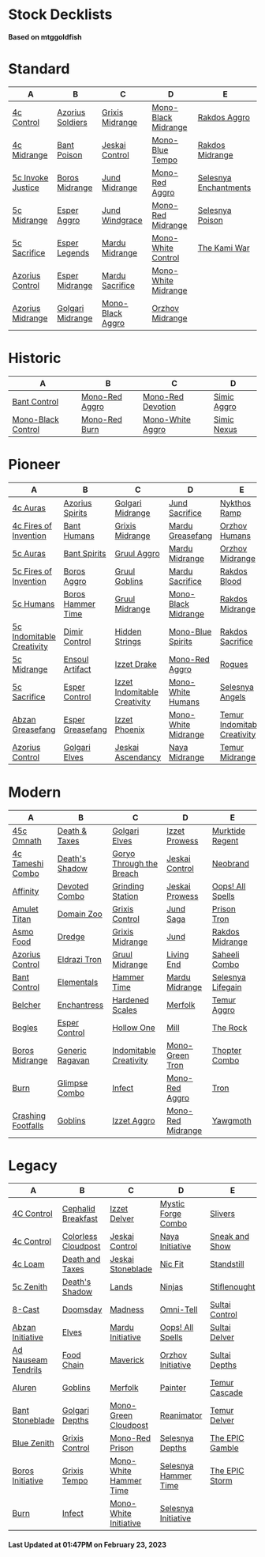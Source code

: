 # Stock Decklists
#### Based on mtggoldfish


# Standard

|                                  A                                   |                                 B                                  |                                 C                                  |                                    D                                     |                                      E                                       |
|----------------------------------------------------------------------|--------------------------------------------------------------------|--------------------------------------------------------------------|--------------------------------------------------------------------------|------------------------------------------------------------------------------|
|[4c Control](./mtggoldfish/Standard/decks/4c_Control.md)              |[Azorius Soldiers](./mtggoldfish/Standard/decks/Azorius_Soldiers.md)|[Grixis Midrange](./mtggoldfish/Standard/decks/Grixis_Midrange.md)  |[Mono-Black Midrange](./mtggoldfish/Standard/decks/Mono-Black_Midrange.md)|[Rakdos Aggro](./mtggoldfish/Standard/decks/Rakdos_Aggro.md)                  |
|[4c Midrange](./mtggoldfish/Standard/decks/4c_Midrange.md)            |[Bant Poison](./mtggoldfish/Standard/decks/Bant_Poison.md)          |[Jeskai Control](./mtggoldfish/Standard/decks/Jeskai_Control.md)    |[Mono-Blue Tempo](./mtggoldfish/Standard/decks/Mono-Blue_Tempo.md)        |[Rakdos Midrange](./mtggoldfish/Standard/decks/Rakdos_Midrange.md)            |
|[5c Invoke Justice](./mtggoldfish/Standard/decks/5c_Invoke_Justice.md)|[Boros Midrange](./mtggoldfish/Standard/decks/Boros_Midrange.md)    |[Jund Midrange](./mtggoldfish/Standard/decks/Jund_Midrange.md)      |[Mono-Red Aggro](./mtggoldfish/Standard/decks/Mono-Red_Aggro.md)          |[Selesnya Enchantments](./mtggoldfish/Standard/decks/Selesnya_Enchantments.md)|
|[5c Midrange](./mtggoldfish/Standard/decks/5c_Midrange.md)            |[Esper Aggro](./mtggoldfish/Standard/decks/Esper_Aggro.md)          |[Jund Windgrace](./mtggoldfish/Standard/decks/Jund_Windgrace.md)    |[Mono-Red Midrange](./mtggoldfish/Standard/decks/Mono-Red_Midrange.md)    |[Selesnya Poison](./mtggoldfish/Standard/decks/Selesnya_Poison.md)            |
|[5c Sacrifice](./mtggoldfish/Standard/decks/5c_Sacrifice.md)          |[Esper Legends](./mtggoldfish/Standard/decks/Esper_Legends.md)      |[Mardu Midrange](./mtggoldfish/Standard/decks/Mardu_Midrange.md)    |[Mono-White Control](./mtggoldfish/Standard/decks/Mono-White_Control.md)  |[The Kami War](./mtggoldfish/Standard/decks/The_Kami_War.md)                  |
|[Azorius Control](./mtggoldfish/Standard/decks/Azorius_Control.md)    |[Esper Midrange](./mtggoldfish/Standard/decks/Esper_Midrange.md)    |[Mardu Sacrifice](./mtggoldfish/Standard/decks/Mardu_Sacrifice.md)  |[Mono-White Midrange](./mtggoldfish/Standard/decks/Mono-White_Midrange.md)|                                                                              |
|[Azorius Midrange](./mtggoldfish/Standard/decks/Azorius_Midrange.md)  |[Golgari Midrange](./mtggoldfish/Standard/decks/Golgari_Midrange.md)|[Mono-Black Aggro](./mtggoldfish/Standard/decks/Mono-Black_Aggro.md)|[Orzhov Midrange](./mtggoldfish/Standard/decks/Orzhov_Midrange.md)        |                                                                              |


# Historic

|                                   A                                    |                               B                                |                                  C                                   |                            D                             |
|------------------------------------------------------------------------|----------------------------------------------------------------|----------------------------------------------------------------------|----------------------------------------------------------|
|[Bant Control](./mtggoldfish/Historic/decks/Bant_Control.md)            |[Mono-Red Aggro](./mtggoldfish/Historic/decks/Mono-Red_Aggro.md)|[Mono-Red Devotion](./mtggoldfish/Historic/decks/Mono-Red_Devotion.md)|[Simic Aggro](./mtggoldfish/Historic/decks/Simic_Aggro.md)|
|[Mono-Black Control](./mtggoldfish/Historic/decks/Mono-Black_Control.md)|[Mono-Red Burn](./mtggoldfish/Historic/decks/Mono-Red_Burn.md)  |[Mono-White Aggro](./mtggoldfish/Historic/decks/Mono-White_Aggro.md)  |[Simic Nexus](./mtggoldfish/Historic/decks/Simic_Nexus.md)|


# Pioneer

|                                          A                                          |                                  B                                  |                                             C                                             |                                    D                                    |                                             E                                             |
|-------------------------------------------------------------------------------------|---------------------------------------------------------------------|-------------------------------------------------------------------------------------------|-------------------------------------------------------------------------|-------------------------------------------------------------------------------------------|
|[4c Auras](./mtggoldfish/Pioneer/decks/4c_Auras.md)                                  |[Azorius Spirits](./mtggoldfish/Pioneer/decks/Azorius_Spirits.md)    |[Golgari Midrange](./mtggoldfish/Pioneer/decks/Golgari_Midrange.md)                        |[Jund Sacrifice](./mtggoldfish/Pioneer/decks/Jund_Sacrifice.md)          |[Nykthos Ramp](./mtggoldfish/Pioneer/decks/Nykthos_Ramp.md)                                |
|[4c Fires of Invention](./mtggoldfish/Pioneer/decks/4c_Fires_of_Invention.md)        |[Bant Humans](./mtggoldfish/Pioneer/decks/Bant_Humans.md)            |[Grixis Midrange](./mtggoldfish/Pioneer/decks/Grixis_Midrange.md)                          |[Mardu Greasefang](./mtggoldfish/Pioneer/decks/Mardu_Greasefang.md)      |[Orzhov Humans](./mtggoldfish/Pioneer/decks/Orzhov_Humans.md)                              |
|[5c Auras](./mtggoldfish/Pioneer/decks/5c_Auras.md)                                  |[Bant Spirits](./mtggoldfish/Pioneer/decks/Bant_Spirits.md)          |[Gruul Aggro](./mtggoldfish/Pioneer/decks/Gruul_Aggro.md)                                  |[Mardu Midrange](./mtggoldfish/Pioneer/decks/Mardu_Midrange.md)          |[Orzhov Midrange](./mtggoldfish/Pioneer/decks/Orzhov_Midrange.md)                          |
|[5c Fires of Invention](./mtggoldfish/Pioneer/decks/5c_Fires_of_Invention.md)        |[Boros Aggro](./mtggoldfish/Pioneer/decks/Boros_Aggro.md)            |[Gruul Goblins](./mtggoldfish/Pioneer/decks/Gruul_Goblins.md)                              |[Mardu Sacrifice](./mtggoldfish/Pioneer/decks/Mardu_Sacrifice.md)        |[Rakdos Blood](./mtggoldfish/Pioneer/decks/Rakdos_Blood.md)                                |
|[5c Humans](./mtggoldfish/Pioneer/decks/5c_Humans.md)                                |[Boros Hammer Time](./mtggoldfish/Pioneer/decks/Boros_Hammer_Time.md)|[Gruul Midrange](./mtggoldfish/Pioneer/decks/Gruul_Midrange.md)                            |[Mono-Black Midrange](./mtggoldfish/Pioneer/decks/Mono-Black_Midrange.md)|[Rakdos Midrange](./mtggoldfish/Pioneer/decks/Rakdos_Midrange.md)                          |
|[5c Indomitable Creativity](./mtggoldfish/Pioneer/decks/5c_Indomitable_Creativity.md)|[Dimir Control](./mtggoldfish/Pioneer/decks/Dimir_Control.md)        |[Hidden Strings](./mtggoldfish/Pioneer/decks/Hidden_Strings.md)                            |[Mono-Blue Spirits](./mtggoldfish/Pioneer/decks/Mono-Blue_Spirits.md)    |[Rakdos Sacrifice](./mtggoldfish/Pioneer/decks/Rakdos_Sacrifice.md)                        |
|[5c Midrange](./mtggoldfish/Pioneer/decks/5c_Midrange.md)                            |[Ensoul Artifact](./mtggoldfish/Pioneer/decks/Ensoul_Artifact.md)    |[Izzet Drake](./mtggoldfish/Pioneer/decks/Izzet_Drake.md)                                  |[Mono-Red Aggro](./mtggoldfish/Pioneer/decks/Mono-Red_Aggro.md)          |[Rogues](./mtggoldfish/Pioneer/decks/Rogues.md)                                            |
|[5c Sacrifice](./mtggoldfish/Pioneer/decks/5c_Sacrifice.md)                          |[Esper Control](./mtggoldfish/Pioneer/decks/Esper_Control.md)        |[Izzet Indomitable Creativity](./mtggoldfish/Pioneer/decks/Izzet_Indomitable_Creativity.md)|[Mono-White Humans](./mtggoldfish/Pioneer/decks/Mono-White_Humans.md)    |[Selesnya Angels](./mtggoldfish/Pioneer/decks/Selesnya_Angels.md)                          |
|[Abzan Greasefang](./mtggoldfish/Pioneer/decks/Abzan_Greasefang.md)                  |[Esper Greasefang](./mtggoldfish/Pioneer/decks/Esper_Greasefang.md)  |[Izzet Phoenix](./mtggoldfish/Pioneer/decks/Izzet_Phoenix.md)                              |[Mono-White Midrange](./mtggoldfish/Pioneer/decks/Mono-White_Midrange.md)|[Temur Indomitable Creativity](./mtggoldfish/Pioneer/decks/Temur_Indomitable_Creativity.md)|
|[Azorius Control](./mtggoldfish/Pioneer/decks/Azorius_Control.md)                    |[Golgari Elves](./mtggoldfish/Pioneer/decks/Golgari_Elves.md)        |[Jeskai Ascendancy](./mtggoldfish/Pioneer/decks/Jeskai_Ascendancy.md)                      |[Naya Midrange](./mtggoldfish/Pioneer/decks/Naya_Midrange.md)            |[Temur Midrange](./mtggoldfish/Pioneer/decks/Temur_Midrange.md)                            |


# Modern

|                                  A                                   |                               B                                |                                        C                                         |                                 D                                  |                                 E                                  |
|----------------------------------------------------------------------|----------------------------------------------------------------|----------------------------------------------------------------------------------|--------------------------------------------------------------------|--------------------------------------------------------------------|
|[45c Omnath](./mtggoldfish/Modern/decks/45c_Omnath.md)                |[Death & Taxes](./mtggoldfish/Modern/decks/Death_&_Taxes.md)    |[Golgari Elves](./mtggoldfish/Modern/decks/Golgari_Elves.md)                      |[Izzet Prowess](./mtggoldfish/Modern/decks/Izzet_Prowess.md)        |[Murktide Regent](./mtggoldfish/Modern/decks/Murktide_Regent.md)    |
|[4c Tameshi Combo](./mtggoldfish/Modern/decks/4c_Tameshi_Combo.md)    |[Death's Shadow](./mtggoldfish/Modern/decks/Death's_Shadow.md)  |[Goryo Through the Breach](./mtggoldfish/Modern/decks/Goryo_Through_the_Breach.md)|[Jeskai Control](./mtggoldfish/Modern/decks/Jeskai_Control.md)      |[Neobrand](./mtggoldfish/Modern/decks/Neobrand.md)                  |
|[Affinity](./mtggoldfish/Modern/decks/Affinity.md)                    |[Devoted Combo](./mtggoldfish/Modern/decks/Devoted_Combo.md)    |[Grinding Station](./mtggoldfish/Modern/decks/Grinding_Station.md)                |[Jeskai Prowess](./mtggoldfish/Modern/decks/Jeskai_Prowess.md)      |[Oops! All Spells](./mtggoldfish/Modern/decks/Oops!_All_Spells.md)  |
|[Amulet Titan](./mtggoldfish/Modern/decks/Amulet_Titan.md)            |[Domain Zoo](./mtggoldfish/Modern/decks/Domain_Zoo.md)          |[Grixis Control](./mtggoldfish/Modern/decks/Grixis_Control.md)                    |[Jund Saga](./mtggoldfish/Modern/decks/Jund_Saga.md)                |[Prison Tron](./mtggoldfish/Modern/decks/Prison_Tron.md)            |
|[Asmo Food](./mtggoldfish/Modern/decks/Asmo_Food.md)                  |[Dredge](./mtggoldfish/Modern/decks/Dredge.md)                  |[Grixis Midrange](./mtggoldfish/Modern/decks/Grixis_Midrange.md)                  |[Jund](./mtggoldfish/Modern/decks/Jund.md)                          |[Rakdos Midrange](./mtggoldfish/Modern/decks/Rakdos_Midrange.md)    |
|[Azorius Control](./mtggoldfish/Modern/decks/Azorius_Control.md)      |[Eldrazi Tron](./mtggoldfish/Modern/decks/Eldrazi_Tron.md)      |[Gruul Midrange](./mtggoldfish/Modern/decks/Gruul_Midrange.md)                    |[Living End](./mtggoldfish/Modern/decks/Living_End.md)              |[Saheeli Combo](./mtggoldfish/Modern/decks/Saheeli_Combo.md)        |
|[Bant Control](./mtggoldfish/Modern/decks/Bant_Control.md)            |[Elementals](./mtggoldfish/Modern/decks/Elementals.md)          |[Hammer Time](./mtggoldfish/Modern/decks/Hammer_Time.md)                          |[Mardu Midrange](./mtggoldfish/Modern/decks/Mardu_Midrange.md)      |[Selesnya Lifegain](./mtggoldfish/Modern/decks/Selesnya_Lifegain.md)|
|[Belcher](./mtggoldfish/Modern/decks/Belcher.md)                      |[Enchantress](./mtggoldfish/Modern/decks/Enchantress.md)        |[Hardened Scales](./mtggoldfish/Modern/decks/Hardened_Scales.md)                  |[Merfolk](./mtggoldfish/Modern/decks/Merfolk.md)                    |[Temur Aggro](./mtggoldfish/Modern/decks/Temur_Aggro.md)            |
|[Bogles](./mtggoldfish/Modern/decks/Bogles.md)                        |[Esper Control](./mtggoldfish/Modern/decks/Esper_Control.md)    |[Hollow One](./mtggoldfish/Modern/decks/Hollow_One.md)                            |[Mill](./mtggoldfish/Modern/decks/Mill.md)                          |[The Rock](./mtggoldfish/Modern/decks/The_Rock.md)                  |
|[Boros Midrange](./mtggoldfish/Modern/decks/Boros_Midrange.md)        |[Generic Ragavan](./mtggoldfish/Modern/decks/Generic_Ragavan.md)|[Indomitable Creativity](./mtggoldfish/Modern/decks/Indomitable_Creativity.md)    |[Mono-Green Tron](./mtggoldfish/Modern/decks/Mono-Green_Tron.md)    |[Thopter Combo](./mtggoldfish/Modern/decks/Thopter_Combo.md)        |
|[Burn](./mtggoldfish/Modern/decks/Burn.md)                            |[Glimpse Combo](./mtggoldfish/Modern/decks/Glimpse_Combo.md)    |[Infect](./mtggoldfish/Modern/decks/Infect.md)                                    |[Mono-Red Aggro](./mtggoldfish/Modern/decks/Mono-Red_Aggro.md)      |[Tron](./mtggoldfish/Modern/decks/Tron.md)                          |
|[Crashing Footfalls](./mtggoldfish/Modern/decks/Crashing_Footfalls.md)|[Goblins](./mtggoldfish/Modern/decks/Goblins.md)                |[Izzet Aggro](./mtggoldfish/Modern/decks/Izzet_Aggro.md)                          |[Mono-Red Midrange](./mtggoldfish/Modern/decks/Mono-Red_Midrange.md)|[Yawgmoth](./mtggoldfish/Modern/decks/Yawgmoth.md)                  |


# Legacy

|                                   A                                    |                                   B                                    |                                      C                                       |                                    D                                     |                               E                                |
|------------------------------------------------------------------------|------------------------------------------------------------------------|------------------------------------------------------------------------------|--------------------------------------------------------------------------|----------------------------------------------------------------|
|[4C Control](./mtggoldfish/Legacy/decks/4C_Control.md)                  |[Cephalid Breakfast](./mtggoldfish/Legacy/decks/Cephalid_Breakfast.md)  |[Izzet Delver](./mtggoldfish/Legacy/decks/Izzet_Delver.md)                    |[Mystic Forge Combo](./mtggoldfish/Legacy/decks/Mystic_Forge_Combo.md)    |[Slivers](./mtggoldfish/Legacy/decks/Slivers.md)                |
|[4c Control](./mtggoldfish/Legacy/decks/4c_Control.md)                  |[Colorless Cloudpost](./mtggoldfish/Legacy/decks/Colorless_Cloudpost.md)|[Jeskai Control](./mtggoldfish/Legacy/decks/Jeskai_Control.md)                |[Naya Initiative](./mtggoldfish/Legacy/decks/Naya_Initiative.md)          |[Sneak and Show](./mtggoldfish/Legacy/decks/Sneak_and_Show.md)  |
|[4c Loam](./mtggoldfish/Legacy/decks/4c_Loam.md)                        |[Death and Taxes](./mtggoldfish/Legacy/decks/Death_and_Taxes.md)        |[Jeskai Stoneblade](./mtggoldfish/Legacy/decks/Jeskai_Stoneblade.md)          |[Nic Fit](./mtggoldfish/Legacy/decks/Nic_Fit.md)                          |[Standstill](./mtggoldfish/Legacy/decks/Standstill.md)          |
|[5c Zenith](./mtggoldfish/Legacy/decks/5c_Zenith.md)                    |[Death's Shadow](./mtggoldfish/Legacy/decks/Death's_Shadow.md)          |[Lands](./mtggoldfish/Legacy/decks/Lands.md)                                  |[Ninjas](./mtggoldfish/Legacy/decks/Ninjas.md)                            |[Stiflenought](./mtggoldfish/Legacy/decks/Stiflenought.md)      |
|[8-Cast](./mtggoldfish/Legacy/decks/8-Cast.md)                          |[Doomsday](./mtggoldfish/Legacy/decks/Doomsday.md)                      |[Madness](./mtggoldfish/Legacy/decks/Madness.md)                              |[Omni-Tell](./mtggoldfish/Legacy/decks/Omni-Tell.md)                      |[Sultai Control](./mtggoldfish/Legacy/decks/Sultai_Control.md)  |
|[Abzan Initiative](./mtggoldfish/Legacy/decks/Abzan_Initiative.md)      |[Elves](./mtggoldfish/Legacy/decks/Elves.md)                            |[Mardu Initiative](./mtggoldfish/Legacy/decks/Mardu_Initiative.md)            |[Oops! All Spells](./mtggoldfish/Legacy/decks/Oops!_All_Spells.md)        |[Sultai Delver](./mtggoldfish/Legacy/decks/Sultai_Delver.md)    |
|[Ad Nauseam Tendrils](./mtggoldfish/Legacy/decks/Ad_Nauseam_Tendrils.md)|[Food Chain](./mtggoldfish/Legacy/decks/Food_Chain.md)                  |[Maverick](./mtggoldfish/Legacy/decks/Maverick.md)                            |[Orzhov Initiative](./mtggoldfish/Legacy/decks/Orzhov_Initiative.md)      |[Sultai Depths](./mtggoldfish/Legacy/decks/Sultai_Depths.md)    |
|[Aluren](./mtggoldfish/Legacy/decks/Aluren.md)                          |[Goblins](./mtggoldfish/Legacy/decks/Goblins.md)                        |[Merfolk](./mtggoldfish/Legacy/decks/Merfolk.md)                              |[Painter](./mtggoldfish/Legacy/decks/Painter.md)                          |[Temur Cascade](./mtggoldfish/Legacy/decks/Temur_Cascade.md)    |
|[Bant Stoneblade](./mtggoldfish/Legacy/decks/Bant_Stoneblade.md)        |[Golgari Depths](./mtggoldfish/Legacy/decks/Golgari_Depths.md)          |[Mono-Green Cloudpost](./mtggoldfish/Legacy/decks/Mono-Green_Cloudpost.md)    |[Reanimator](./mtggoldfish/Legacy/decks/Reanimator.md)                    |[Temur Delver](./mtggoldfish/Legacy/decks/Temur_Delver.md)      |
|[Blue Zenith](./mtggoldfish/Legacy/decks/Blue_Zenith.md)                |[Grixis Control](./mtggoldfish/Legacy/decks/Grixis_Control.md)          |[Mono-Red Prison](./mtggoldfish/Legacy/decks/Mono-Red_Prison.md)              |[Selesnya Depths](./mtggoldfish/Legacy/decks/Selesnya_Depths.md)          |[The EPIC Gamble](./mtggoldfish/Legacy/decks/The_EPIC_Gamble.md)|
|[Boros Initiative](./mtggoldfish/Legacy/decks/Boros_Initiative.md)      |[Grixis Tempo](./mtggoldfish/Legacy/decks/Grixis_Tempo.md)              |[Mono-White Hammer Time](./mtggoldfish/Legacy/decks/Mono-White_Hammer_Time.md)|[Selesnya Hammer Time](./mtggoldfish/Legacy/decks/Selesnya_Hammer_Time.md)|[The EPIC Storm](./mtggoldfish/Legacy/decks/The_EPIC_Storm.md)  |
|[Burn](./mtggoldfish/Legacy/decks/Burn.md)                              |[Infect](./mtggoldfish/Legacy/decks/Infect.md)                          |[Mono-White Initiative](./mtggoldfish/Legacy/decks/Mono-White_Initiative.md)  |[Selesnya Initiative](./mtggoldfish/Legacy/decks/Selesnya_Initiative.md)  |                                                                |



#### Last Updated at 01:47PM on February 23, 2023
